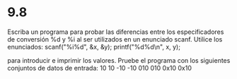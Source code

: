 # 9.8

Escriba un programa para probar las diferencias entre los especificadores de conversión %d y %i al ser utilizados en un enunciado scanf. Utilice los enunciados: 
		scanf("%i%d", &x, &y);
		printf("%d%d\n", x, y);

para introducir e imprimir los valores. Pruebe el programa con los siguientes conjuntos de datos de entrada:
	 	 10		 10
		-10		-10
		010		010
	   0x10	   0x10
